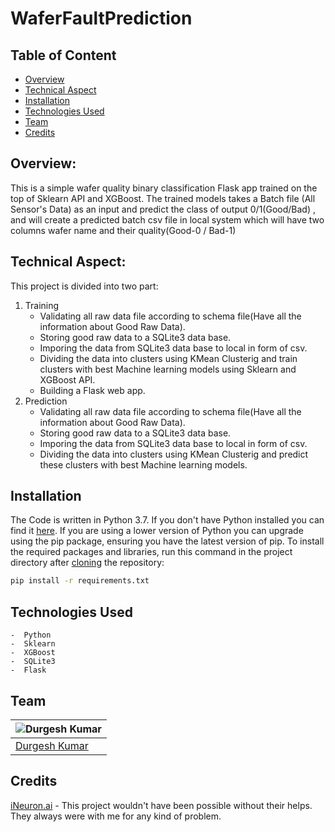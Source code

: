 # WaferFaultPrediction


## Table of Content
  * [Overview](#overview)
  * [Technical Aspect](#technical-aspect)
  * [Installation](#installation)
  * [Technologies Used](#technologies-used)
  * [Team](#team)
  * [Credits](#credits)


## Overview:
   This is a simple wafer quality binary classification Flask app trained on the top of Sklearn API and  XGBoost. The trained models takes a Batch file (All Sensor's Data)  as an input and predict the class of output 0/1(Good/Bad) , and will create a predicted batch csv file in local system which will have two columns wafer name and their quality(Good-0 / Bad-1)



## Technical Aspect:
   This project is divided into two part:
   1. Training
       -  Validating all raw data file according to schema file(Have all the information about Good Raw Data).
       -  Storing good raw data to a SQLite3 data base.
       -  Imporing the data from SQLite3 data base to local in form of csv.
       -  Dividing the data into clusters using KMean Clusterig and train clusters with best Machine learning models using Sklearn and XGBoost API.
       -  Building a Flask web app.
   2. Prediction
       -  Validating all raw data file according to schema file(Have all the information about Good Raw Data).
       -  Storing good raw data to a SQLite3 data base.
       -  Imporing the data from SQLite3 data base to local in form of csv.
       -  Dividing the data into clusters using KMean Clusterig and predict these clusters with best Machine learning models.
       

## Installation
The Code is written in Python 3.7. If you don't have Python installed you can find it [here](https://www.python.org/downloads/). If you are using a lower version of Python you can upgrade using the pip package, ensuring you have the latest version of pip. To install the required packages and libraries, run this command in the project directory after [cloning](https://www.howtogeek.com/451360/how-to-clone-a-github-repository/) the repository:

```bash
pip install -r requirements.txt
```

## Technologies Used
    -  Python
    -  Sklearn
    -  XGBoost
    -  SQLite3
    -  Flask

## Team

 ![Durgesh Kumar](https://user-images.githubusercontent.com/22117967/91654030-568fac00-eac3-11ea-836b-f2c35eb632c7.jpg) |
 -|
[Durgesh Kumar](https://www.linkedin.com/in/durgesh-kumar-961b0b159/) |)


## Credits
[iNeuron.ai](https://ineuron.ai/) - This project wouldn't have been possible without their helps. They always were with me for any kind of problem.
       
